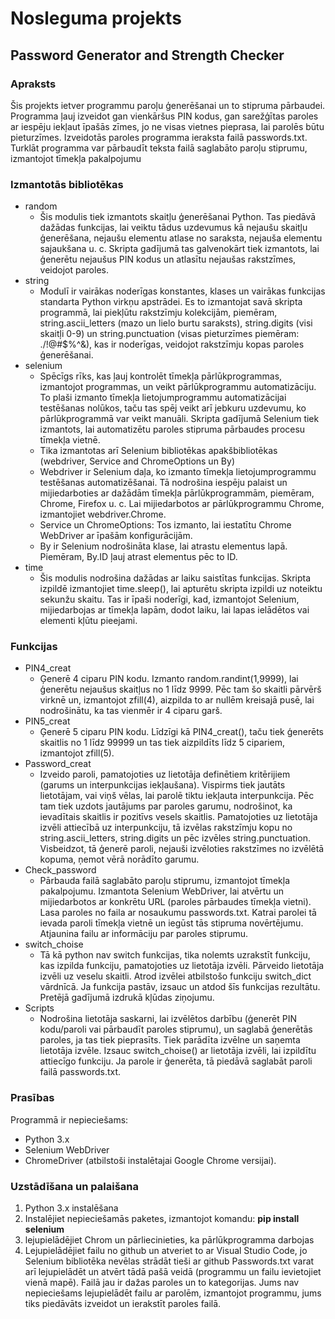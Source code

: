 # Nosleguma projekts
## Password Generator and Strength Checker
### Apraksts

Šis projekts ietver programmu paroļu ģenerēšanai un to stipruma pārbaudei. Programma ļauj izveidot gan vienkāršus PIN kodus, gan sarežģītas paroles ar iespēju iekļaut īpašās zīmes, jo ne visas vietnes pieprasa, lai parolēs būtu pieturzīmes. Izveidotās paroles programma ieraksta failā passwords.txt. Turklāt programma var pārbaudīt teksta failā saglabāto paroļu stiprumu, izmantojot tīmekļa pakalpojumu
### Izmantotās bibliotēkas 
+ random
  - Šis modulis tiek izmantots skaitļu ģenerēšanai Python. Tas piedāvā dažādas funkcijas, lai veiktu tādus uzdevumus kā nejaušu skaitļu ģenerēšana, nejaušu elementu atlase no saraksta, nejauša elementu sajaukšana u. c. Skripta gadījumā tas galvenokārt tiek izmantots, lai ģenerētu nejaušus PIN kodus un atlasītu nejaušas rakstzīmes, veidojot paroles.
+ string
  - Modulī ir vairākas noderīgas konstantes, klases un vairākas funkcijas standarta Python virkņu apstrādei. Es to izmantojat savā skripta programmā, lai piekļūtu rakstzīmju kolekcijām, piemēram, string.ascii_letters (mazo un lielo burtu saraksts), string.digits (visi skaitļi 0-9) un string.punctuation (visas pieturzīmes piemēram: ./!@#$%^&), kas ir noderīgas, veidojot rakstzīmju kopas paroles ģenerēšanai.
+ selenium
  - Spēcīgs rīks, kas ļauj kontrolēt tīmekļa pārlūkprogrammas, izmantojot programmas, un veikt pārlūkprogrammu automatizāciju. To plaši izmanto tīmekļa lietojumprogrammu automatizācijai testēšanas nolūkos, taču tas spēj veikt arī jebkuru uzdevumu, ko pārlūkprogrammā var veikt manuāli. Skripta gadījumā Selenium tiek izmantots, lai automatizētu paroles stipruma pārbaudes procesu tīmekļa vietnē. 
  - Tika izmantotas arī Selenium bibliotēkas apakšbibliotēkas (webdriver, Service and ChromeOptions un By)
  - Webdriver ir Selenium daļa, ko izmanto tīmekļa lietojumprogrammu testēšanas automatizēšanai. Tā nodrošina iespēju palaist un mijiedarboties ar dažādām tīmekļa pārlūkprogrammām, piemēram, Chrome, Firefox u. c. Lai mijiedarbotos ar pārlūkprogrammu Chrome, izmantojiet webdriver.Chrome.
  - Service un ChromeOptions: Tos izmanto, lai iestatītu Chrome WebDriver ar īpašām konfigurācijām.
  - By ir Selenium nodrošināta klase, lai atrastu elementus lapā. Piemēram, By.ID ļauj atrast elementus pēc to ID.
+ time
  - Šis modulis nodrošina dažādas ar laiku saistītas funkcijas. Skripta izpildē izmantojiet time.sleep(), lai apturētu skripta izpildi uz noteiktu sekunžu skaitu. Tas ir īpaši noderīgi, kad, izmantojot Selenium, mijiedarbojas ar tīmekļa lapām, dodot laiku, lai lapas ielādētos vai elementi kļūtu pieejami.
  
### Funkcijas
+ PIN4_creat
  -  Ģenerē 4 ciparu PIN kodu. Izmanto random.randint(1,9999), lai ģenerētu nejaušus skaitļus no 1 līdz 9999. Pēc tam šo skaitli pārvērš virknē un, izmantojot zfill(4), aizpilda to ar nullēm kreisajā pusē, lai nodrošinātu, ka tas vienmēr ir 4 ciparu garš.
+ PIN5_creat
  - Ģenerē 5 ciparu PIN kodu. Līdzīgi kā PIN4_creat(), taču tiek ģenerēts skaitlis no 1 līdz 99999 un tas tiek aizpildīts līdz 5 cipariem, izmantojot zfill(5).
+ Password_creat
  -  Izveido paroli, pamatojoties uz lietotāja definētiem kritērijiem (garums un interpunkcijas iekļaušana). Vispirms tiek jautāts lietotājam, vai viņš vēlas, lai parolē tiktu iekļauta interpunkcija. Pēc tam tiek uzdots jautājums par paroles garumu, nodrošinot, ka ievadītais skaitlis ir pozitīvs vesels skaitlis. Pamatojoties uz lietotāja izvēli attiecībā uz interpunkciju, tā izvēlas rakstzīmju kopu no string.ascii_letters, string.digits un pēc izvēles string.punctuation. Visbeidzot, tā ģenerē paroli, nejauši izvēloties rakstzīmes no izvēlētā kopuma, ņemot vērā norādīto garumu.
+ Cheсk_password
  - Pārbauda failā saglabāto paroļu stiprumu, izmantojot tīmekļa pakalpojumu. Izmantota Selenium WebDriver, lai atvērtu un mijiedarbotos ar konkrētu URL (paroles pārbaudes tīmekļa vietni). Lasa paroles no faila ar nosaukumu passwords.txt. Katrai parolei tā ievada paroli tīmekļa vietnē un iegūst tās stipruma novērtējumu. Atjaunina failu ar informāciju par paroles stiprumu.
+ switch_choise
  - Tā kā python nav switch funkcijas, tika nolemts uzrakstīt funkciju, kas izpilda funkciju, pamatojoties uz lietotāja izvēli. Pārveido lietotāja izvēli uz veselu skaitli. Atrod izvēlei atbilstošo funkciju switch_dict vārdnīcā. Ja funkcija pastāv, izsauc un atdod šīs funkcijas rezultātu. Pretējā gadījumā izdrukā kļūdas ziņojumu.
+ Scripts
  - Nodrošina lietotāja saskarni, lai izvēlētos darbību (ģenerēt PIN kodu/paroli vai pārbaudīt paroles stiprumu), un saglabā ģenerētās paroles, ja tas tiek pieprasīts. Tiek parādīta izvēlne un saņemta lietotāja izvēle. Izsauc switch_choise() ar lietotāja izvēli, lai izpildītu attiecīgo funkciju. Ja parole ir ģenerēta, tā piedāvā saglabāt paroli failā passwords.txt.

### Prasības

Programmā ir nepieciešams:
+ Python 3.x
+ Selenium WebDriver
+ ChromeDriver (atbilstoši instalētajai Google Chrome versijai).

### Uzstādīšana un palaišana
1. Python 3.x instalēšana
2. Instalējiet nepieciešamās paketes, izmantojot komandu: **pip install selenium**
3. lejupielādējiet Chrom un pārliecinieties, ka pārlūkprogramma darbojas
4. Lejupielādējiet failu no github un atveriet to ar Visual Studio Code, jo Selenium bibliotēka nevēlas strādāt tieši ar github
Passwords.txt varat arī lejupielādēt un atvērt tādā pašā veidā (programmu un failu ievietojiet vienā mapē). Failā jau ir dažas paroles un to kategorijas. Jums nav nepieciešams lejupielādēt failu ar parolēm, izmantojot programmu, jums tiks piedāvāts izveidot un ierakstīt paroles failā.


